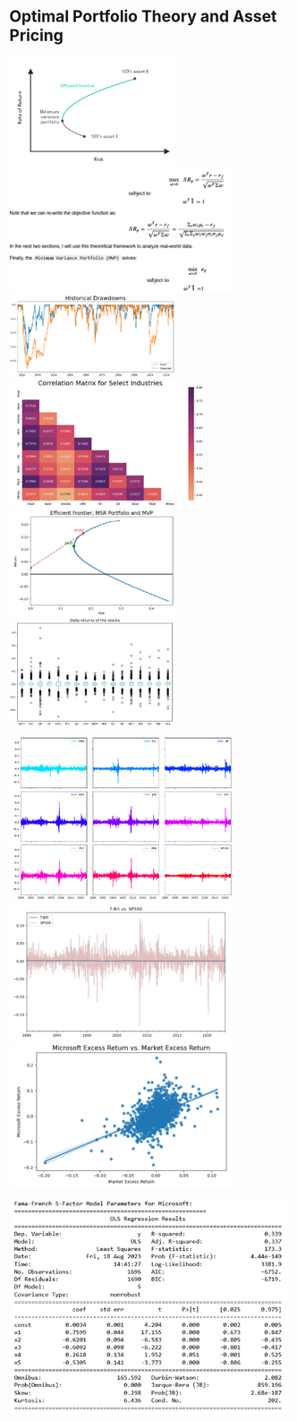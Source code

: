 # Optimal Portfolio Theory and Asset Pricing


<img src="https://github.com/MohsenM-Git/Asset_pricing/blob/main/ef.png" width="300"/> <img src="https://github.com/MohsenM-Git/Asset_pricing/blob/main/pr.png" width="400"/> 
<img src="https://github.com/MohsenM-Git/Asset_pricing/blob/main/dd.png" width="300"/> <img src="https://github.com/MohsenM-Git/Asset_pricing/blob/main/crr.png" width="350"/> 
<img src="https://github.com/MohsenM-Git/Asset_pricing/blob/main/msr.png" width="300"/> <img src="https://github.com/MohsenM-Git/Asset_pricing/blob/main/bp.png" width="300"/>  

<img src="https://github.com/MohsenM-Git/Asset_pricing/blob/main/rets.png" width="400"/> <img src="https://github.com/MohsenM-Git/Asset_pricing/blob/main/tb-sp500.png" width="400"/> <img src="https://github.com/MohsenM-Git/Asset_pricing/blob/main/reg-1.png" width="400"/> 


<center><img src="https://github.com/MohsenM-Git/Asset_pricing/blob/main/reg-2.png" width="500"/></center>
